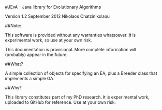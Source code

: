 #JEvA - Java library for Evolutionary Algorithms

Version 1.2
September 2012
Nikolaos Chatzinikolaou



##Note:

This software is provided without any warranties whatsoever. It is experimental work, so use at your own risk.

This documentation is provisional. More complete information will (probably) appear in the future.



##What?

A simple collection of objects for specifying an EA, plus a Breeder class that implements a simple GA.



##Why?

This library constitutes part of my PhD research. It is experimental work, uploaded to GitHub for reference. Use at your own risk.

